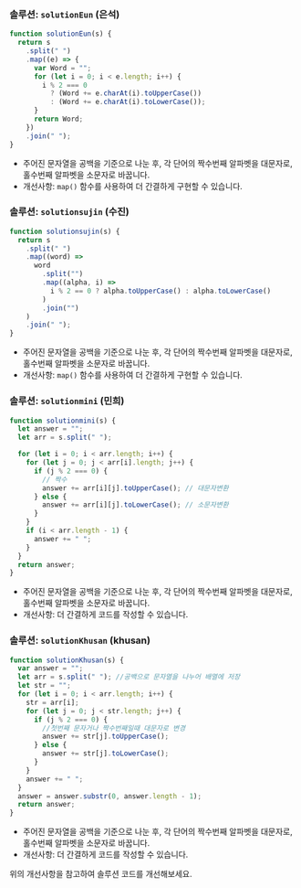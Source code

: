 ### 솔루션: `solutionEun` (은석)

```javascript
function solutionEun(s) {
  return s
    .split(" ")
    .map((e) => {
      var Word = "";
      for (let i = 0; i < e.length; i++) {
        i % 2 === 0
          ? (Word += e.charAt(i).toUpperCase())
          : (Word += e.charAt(i).toLowerCase());
      }
      return Word;
    })
    .join(" ");
}
```

- 주어진 문자열을 공백을 기준으로 나눈 후, 각 단어의 짝수번째 알파벳을 대문자로, 홀수번째 알파벳을 소문자로 바꿉니다.
- 개선사항: `map()` 함수를 사용하여 더 간결하게 구현할 수 있습니다.

### 솔루션: `solutionsujin` (수진)

```javascript
function solutionsujin(s) {
  return s
    .split(" ")
    .map((word) =>
      word
        .split("")
        .map((alpha, i) =>
          i % 2 == 0 ? alpha.toUpperCase() : alpha.toLowerCase()
        )
        .join("")
    )
    .join(" ");
}
```

- 주어진 문자열을 공백을 기준으로 나눈 후, 각 단어의 짝수번째 알파벳을 대문자로, 홀수번째 알파벳을 소문자로 바꿉니다.
- 개선사항: `map()` 함수를 사용하여 더 간결하게 구현할 수 있습니다.

### 솔루션: `solutionmini` (민희)

```javascript
function solutionmini(s) {
  let answer = "";
  let arr = s.split(" ");

  for (let i = 0; i < arr.length; i++) {
    for (let j = 0; j < arr[i].length; j++) {
      if (j % 2 === 0) {
        // 짝수
        answer += arr[i][j].toUpperCase(); // 대문자변환
      } else {
        answer += arr[i][j].toLowerCase(); // 소문자변환
      }
    }
    if (i < arr.length - 1) {
      answer += " ";
    }
  }
  return answer;
}
```

- 주어진 문자열을 공백을 기준으로 나눈 후, 각 단어의 짝수번째 알파벳을 대문자로, 홀수번째 알파벳을 소문자로 바꿉니다.
- 개선사항: 더 간결하게 코드를 작성할 수 있습니다.

### 솔루션: `solutionKhusan` (khusan)

```javascript
function solutionKhusan(s) {
  var answer = "";
  let arr = s.split(" "); //공백으로 문자열을 나누어 배열에 저장
  let str = "";
  for (let i = 0; i < arr.length; i++) {
    str = arr[i];
    for (let j = 0; j < str.length; j++) {
      if (j % 2 === 0) {
        //첫번째 문자거나 짝수번째일때 대문자로 변경
        answer += str[j].toUpperCase();
      } else {
        answer += str[j].toLowerCase();
      }
    }
    answer += " ";
  }
  answer = answer.substr(0, answer.length - 1);
  return answer;
}
```

- 주어진 문자열을 공백을 기준으로 나눈 후, 각 단어의 짝수번째 알파벳을 대문자로, 홀수번째 알파벳을 소문자로 바꿉니다.
- 개선사항: 더 간결하게 코드를 작성할 수 있습니다.

위의 개선사항을 참고하여 솔루션 코드를 개선해보세요.
